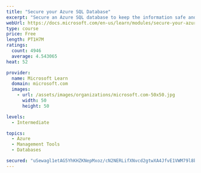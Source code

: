 ```yaml
---
title: "Secure your Azure SQL Database"
excerpt: "Secure an Azure SQL database to keep the information safe and diagnose potential security concerns as they happen."
webUrl: https://docs.microsoft.com/en-us/learn/modules/secure-your-azure-sql-database/
type: course
price: Free
length: PT1H7M
ratings:
  count: 4946
  average: 4.543065
heat: 52

provider:
  name: Microsoft Learn
  domain: microsoft.com
  images:
    - url: /assets/images/organizations/microsoft.com-50x50.jpg
      width: 50
      height: 50

levels:
  - Intermediate

topics:
  - Azure
  - Management Tools
  - Databases

secured: "uSewagl1etAG5YhKHZKNepMxoz/cN2NERLifXNvcd2gtwXA4JfvE1VWM79l8b/d3lt5reDuT7qG/av+pDkwBwUJV+ixSCE3PrDS7alkTaYpxBedReZLtvHVe4dVUcwA1G0jcALsTMrMG5hUNgeJc5xp7nkUR0JSiDTeqVisqGWFzl6woKG6YabowyeIB33tKano3EwfFsr2C4NoaUj9c9C6srDu+mydEzbCrtytwQ6YkeOFEzSIaD8dWjq5SZ/fXy4y24U3JGVOXbYC/Kz2E0ZW6+4RVaImw52K4+26rmfopY/zCR/6tVloW6lA+GETXSxgJybRUG+TeDGk+gvuJTREg9nkiPvIWFtTJhSIH8HZPvPuLnz+u0i4HKyVD7Z6N1XOwFqs0yyQuT32SGzjUyQpRxElG3gGeaLEhc1LDjGk=;0iDoaiMp4yf5c6oh8ZltIw=="
---
```


